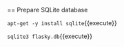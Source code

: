 == Prepare SQLite database



`apt-get -y install sqlite`{{execute}}

`sqlite3 flasky.db`{{execute}}


